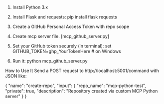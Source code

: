 1. Install Python 3.x

2. Install Flask and requests:
      pip install flask requests

3. Create a GitHub Personal Access Token with repo scope

4. Create mcp server file. [mcp_github_server.py]

5. Set your GitHub token securely (in terminal):
   set GITHUB_TOKEN=ghp_YourTokenHere  # on Windows

6. Run it:
    python mcp_github_server.py

How to Use It
Send a POST request to http://localhost:5001/command with JSON like:

{
  "name": "create-repo",
  "input": {
    "repo_name": "mcp-python-test",
    "private": true,
    "description": "Repository created via custom MCP Python server"
  }
}


